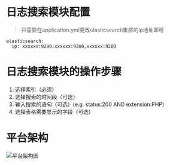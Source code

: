 # 日志搜索模块配置
 >只需要在application.yml更改elasticsearch集群的ip地址即可
~~~
elasticsearch:
  ip: xxxxxx:9200,xxxxxx:9200,xxxxxx:9200
~~~
# 日志搜索模块的操作步骤
1. 选择索引（必须）
2. 选择搜索的时间段（可选）
3. 输入搜索的语句（可选）(e.g. status:200 AND extension:PHP)
4. 选择表格需要显示的字段（可选）

# 平台架构
![平台架构图](https://github.com/howdypl/howdypl.github.io/blob/master/img/jenkins-framework.png "平台架构图")